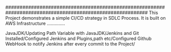 ##########################################################################################################
This Project demonstrates a simple CI/CD strategy in SDLC Process.
It is built on AWS Infrastructure ..............







JavaJDK/Updating Path Variable with JavaJDK/Jenkins and Git Installed/Configured Jenkins and Plugins,path etc/Configured Github WebHook to notify Jenkins after every commit to the Project/

